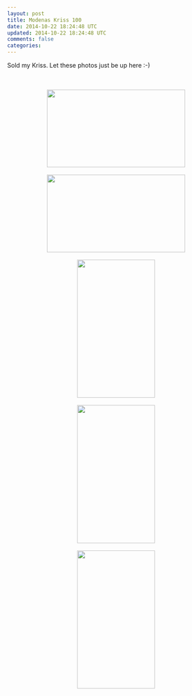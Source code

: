 ```yaml
---           
layout: post
title: Modenas Kriss 100
date: 2014-10-22 18:24:48 UTC
updated: 2014-10-22 18:24:48 UTC
comments: false
categories: 
---
```


Sold my Kriss. Let these photos just be up here :-)<div><br /><div><br /></div><div class="separator" style="clear: both; text-align: center;"><a href="http://3.bp.blogspot.com/-qVn0sPePE7U/VEf2SuuLIiI/AAAAAAAABH4/hjYXztoz1as/s1600/IMG_20141009_225708.jpg" imageanchor="1" style="margin-left: 1em; margin-right: 1em;"><img border="0" src="http://3.bp.blogspot.com/-qVn0sPePE7U/VEf2SuuLIiI/AAAAAAAABH4/hjYXztoz1as/s1600/IMG_20141009_225708.jpg" height="180" width="320" /></a></div><br /><div class="separator" style="clear: both; text-align: center;"><a href="http://1.bp.blogspot.com/-lXUP-5prebM/VEf2SqmSloI/AAAAAAAABH8/3LAfrxsGHKY/s1600/IMG_20141009_225747.jpg" imageanchor="1" style="margin-left: 1em; margin-right: 1em;"><img border="0" src="http://1.bp.blogspot.com/-lXUP-5prebM/VEf2SqmSloI/AAAAAAAABH8/3LAfrxsGHKY/s1600/IMG_20141009_225747.jpg" height="180" width="320" /></a></div><br /><div class="separator" style="clear: both; text-align: center;"><a href="http://1.bp.blogspot.com/-1uEq1HD27Rk/VEf2SqMH_jI/AAAAAAAABIA/LFe5bFqtq5s/s1600/IMG_20141009_225808.jpg" imageanchor="1" style="margin-left: 1em; margin-right: 1em;"><img border="0" src="http://1.bp.blogspot.com/-1uEq1HD27Rk/VEf2SqMH_jI/AAAAAAAABIA/LFe5bFqtq5s/s1600/IMG_20141009_225808.jpg" height="320" width="180" /></a></div><br /><div class="separator" style="clear: both; text-align: center;"><a href="http://3.bp.blogspot.com/-x4JDkFjqfvs/VEf2TkELX8I/AAAAAAAABIM/xaCyxiRaeMw/s1600/IMG_20141009_225817.jpg" imageanchor="1" style="margin-left: 1em; margin-right: 1em;"><img border="0" src="http://3.bp.blogspot.com/-x4JDkFjqfvs/VEf2TkELX8I/AAAAAAAABIM/xaCyxiRaeMw/s1600/IMG_20141009_225817.jpg" height="320" width="180" /></a></div><br /><div class="separator" style="clear: both; text-align: center;"><a href="http://2.bp.blogspot.com/-IpjSgdPSKOw/VEf2UJcvDiI/AAAAAAAABIU/d86szShwJFo/s1600/IMG_20141009_225833.jpg" imageanchor="1" style="margin-left: 1em; margin-right: 1em;"><img border="0" src="http://2.bp.blogspot.com/-IpjSgdPSKOw/VEf2UJcvDiI/AAAAAAAABIU/d86szShwJFo/s1600/IMG_20141009_225833.jpg" height="320" width="180" /></a></div><div><br /></div></div>
